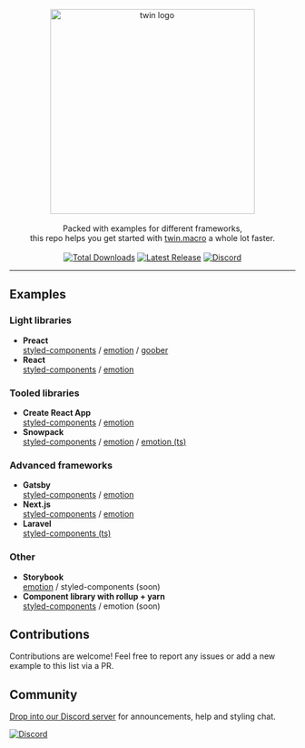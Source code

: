<p align="center">
  <img src="https://i.imgur.com/dIwewYI.png" alt="twin logo" width="360"><br>
    <br>Packed with examples for different frameworks,<br/>this repo helps you get started with  <a href="https://github.com/ben-rogerson/twin.macro">twin.macro</a> a whole lot faster.<br><br>
    <a href="https://www.npmjs.com/package/twin.macro"><img src="https://img.shields.io/npm/dt/twin.macro.svg" alt="Total Downloads"></a>
    <a href="https://www.npmjs.com/package/twin.macro"><img src="https://img.shields.io/npm/v/twin.macro.svg" alt="Latest Release"></a>
    <a href="https://discord.gg/Xj6x9z7"><img src="https://img.shields.io/discord/705884695400939552?label=discord&logo=discord" alt="Discord"></a>
</p>

---

[](#examples)

## Examples

### Light libraries

- **Preact**<br/>[styled-components](https://github.com/ben-rogerson/twin.examples/tree/master/preact-styled-components) / [emotion](https://github.com/ben-rogerson/twin.examples/tree/master/preact-emotion) / [goober](https://github.com/ben-rogerson/twin.examples/tree/master/preact-goober)
- **React**<br/>[styled-components](https://github.com/ben-rogerson/twin.examples/tree/master/react-styled-components) / [emotion](https://github.com/ben-rogerson/twin.examples/tree/master/react-emotion)

### Tooled libraries

- **Create React App**<br/>[styled-components](https://github.com/ben-rogerson/twin.examples/tree/master/cra-styled-components) / [emotion](https://github.com/ben-rogerson/twin.examples/tree/master/cra-emotion)
- **Snowpack**<br/>[styled-components](https://github.com/ben-rogerson/twin.examples/tree/master/snowpack-react-styled-components) / [emotion](https://github.com/ben-rogerson/twin.examples/tree/master/snowpack-react-emotion) / [emotion (ts)](https://github.com/ben-rogerson/twin.examples/tree/master/snowpack-react-emotion-typescript)

### Advanced frameworks

- **Gatsby**<br/>[styled-components](https://github.com/ben-rogerson/twin.examples/tree/master/gatsby-styled-components) / [emotion](https://github.com/ben-rogerson/twin.examples/tree/master/gatsby-emotion)
- **Next.js**<br/>[styled-components](https://github.com/ben-rogerson/twin.examples/tree/master/next-styled-components) / [emotion](https://github.com/ben-rogerson/twin.examples/tree/master/next-emotion)
- **Laravel**<br/>[styled-components (ts)](https://github.com/ben-rogerson/twin.examples/tree/master/laravel-styled-components-typescript)

### Other

- **Storybook**<br/>[emotion](https://github.com/ben-rogerson/twin.examples/tree/master/storybook-emotion) / styled-components (soon)
- **Component library with rollup + yarn**<br/>[styled-components](https://github.com/ben-rogerson/twin.examples/tree/master/component-library-styled-components) / emotion (soon)

[](#contributions)

## Contributions

Contributions are welcome!
Feel free to report any issues or add a new example to this list via a PR.

[](#community)

## Community

[Drop into our Discord server](https://discord.gg/Xj6x9z7) for announcements, help and styling chat.

<a href="https://discord.gg/Xj6x9z7"><img src="https://img.shields.io/discord/705884695400939552?label=discord&logo=discord" alt="Discord"></a>
